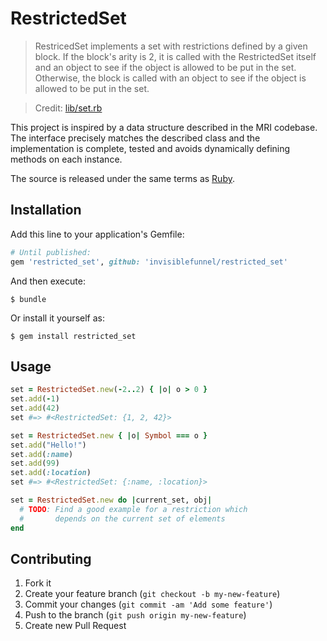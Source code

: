 # RestrictedSet

> RestricedSet implements a set with restrictions defined by a given block. If the block's arity is 2, it is called with the RestrictedSet itself and an object to see if the object is allowed to be put in the set. Otherwise, the block is called with an object to see if the object is allowed to be put in the set.

> Credit: [lib/set.rb][ruby-restricted-set]

This project is inspired by a data structure described in the MRI codebase. The interface precisely matches the described class and the implementation is complete, tested and avoids dynamically defining methods on each instance.

The source is released under the same terms as [Ruby][ruby-license].

## Installation

Add this line to your application's Gemfile:

```ruby
# Until published:
gem 'restricted_set', github: 'invisiblefunnel/restricted_set'
```

And then execute:

```console
$ bundle
```

Or install it yourself as:

```console
$ gem install restricted_set
```

## Usage

```ruby
set = RestrictedSet.new(-2..2) { |o| o > 0 }
set.add(-1)
set.add(42)
set #=> #<RestrictedSet: {1, 2, 42}>
```

```ruby
set = RestrictedSet.new { |o| Symbol === o }
set.add("Hello!")
set.add(:name)
set.add(99)
set.add(:location)
set #=> #<RestrictedSet: {:name, :location}>
```

```ruby
set = RestrictedSet.new do |current_set, obj|
  # TODO: Find a good example for a restriction which
  #       depends on the current set of elements
end
```

## Contributing

1. Fork it
2. Create your feature branch (`git checkout -b my-new-feature`)
3. Commit your changes (`git commit -am 'Add some feature'`)
4. Push to the branch (`git push origin my-new-feature`)
5. Create new Pull Request

[ruby-restricted-set]: https://github.com/ruby/ruby/blob/v2_0_0_247/lib/set.rb#L640-L665
[ruby-license]: https://www.ruby-lang.org/en/about/license.txt

